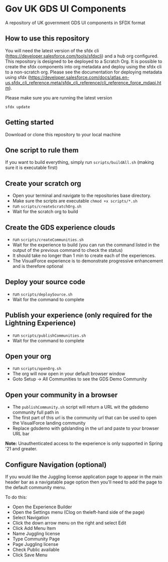 # Gov UK GDS UI Components

A repository of UK government GDS UI components in SFDX format


## How to use this repository

You will need the latest version of the sfdx cli (https://developer.salesforce.com/tools/sfdxcli) and a hub org configured.  This repository is designed to be deployed to a Scratch Org.  It is possible to create the sfdx components into org metadata and deploy using the sfdx cli to a non-scratch org.  Please see the documentation for deploying metadata using sfdx (https://developer.salesforce.com/docs/atlas.en-us.sfdx_cli_reference.meta/sfdx_cli_reference/cli_reference_force_mdapi.htm).

Please make sure you are running the latest version

`sfdx update`

## Getting started

Download or clone this repository to your local machine


## One script to rule them

If you want to build everything, simply run `scripts/buildAll.sh` (making sure it is executable first)


## Create your scratch org

 - Open your terminal and navigate to the repositories base directory.
 - Make sure the scripts are executable `chmod +x scripts/*.sh`
 - run `scripts/createScratchOrg.sh`
 - Wait for the scratch org to build


## Create the GDS experience clouds
 
 - run `scripts/createCommunities.sh`
 - Wait for the experience to build (you can run the command listed in the output of the previous command to check the 
   status)
 - It should take no longer than 1 min to create each of the experiences.
 - The VisualForce experience is to demonstrate progressive enhancement and is therefore optional


## Deploy your source code

 - run `scripts/deploySource.sh`
 - Wait for the command to complete


## Publish your experience (only required for the Lightning Experience)

 - run `scripts/publishCommunities.sh`
 - Wait for the command to complete


## Open your org

 - run `scripts/openOrg.sh`
 - The org will now open in your default browser window
 - Goto Setup -> All Communities to see the GDS Demo Community


## Open your community in a browser
 - The `publishCommunity.sh` script will return a URL wit the gdsdemo community full path in
 - The first part of this url is the community url that can be used to open the VisualForce landing community  
 - Replace gdsdemo with gdslanding in the url and paste to your browser URL bar

**Note:** Unauthenticated access to the experience is only supported in Spring '21 and greater.


## Configure Navigation (optional)
 
If you would like the Juggling license application page to appear in the main header bar as a navigatable page option then you'll need to add the page to the default community menu.

To do this:

 - Open the Experience Builder
 - Open the Settings menu (Clog on theleft-hand side of the page)
 - Select Navigation
 - Click the down arrow menu on the right and select Edit
 - Click Add Menu Item
 - Name Juggling license
 - Type Community Page
 - Page Juggling license
 - Check Public available
 - Click Save Menu
